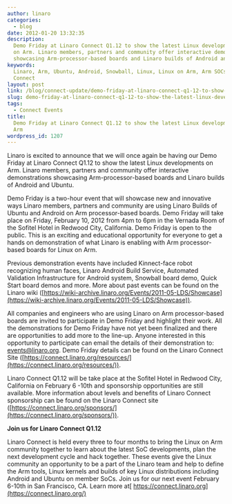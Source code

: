 ```yaml
---
author: linaro
categories:
  - blog
date: 2012-01-20 13:32:35
description:
  Demo Friday at Linaro Connect Q1.12 to show the latest Linux developments
  on Arm. Linaro members, partners and community offer interactive demonstrations
  showcasing Arm-processor-based boards and Linaro builds of Android and Ubuntu.
keywords:
  Linaro, Arm, Ubuntu, Android, Snowball, Linux, Linux on Arm, Arm SOCs, Linaro
  Connect
layout: post
link: /blog/connect-update/demo-friday-at-linaro-connect-q1-12-to-show-the-latest-linux-developments-on-arm/
slug: demo-friday-at-linaro-connect-q1-12-to-show-the-latest-linux-developments-on-arm
tags:
  - Connect Events
title:
  Demo Friday at Linaro Connect Q1.12 to show the latest Linux developments on
  Arm
wordpress_id: 1207
---
```


Linaro is excited to announce that we will once again be having our Demo Friday at Linaro Connect Q1.12 to show the latest Linux developments on Arm. Linaro members, partners and community offer interactive demonstrations showcasing Arm-processor-based boards and Linaro builds of Android and Ubuntu.

Demo Friday is a two-hour event that will showcase new and innovative ways Linaro members, partners and community are using Linaro Builds of Ubuntu and Android on Arm processor-based boards. Demo Friday will take place on Friday, February 10, 2012 from 4pm to 6pm in the Vernada Room of the Sofitel Hotel in Redwood City, California. Demo Friday is open to the public. This is an exciting and educational opportunity for everyone to get a hands on demonstration of what Linaro is enabling with Arm processor-based boards for Linux on Arm.

Previous demonstration events have included Kinnect-face robot recognizing human faces, Linaro Android Build Service, Automated Validation Infrastructure for Android system, Snowball board demo, Quick Start board demos and more. More about past events can be found on the Linaro wiki ([https://wiki-archive.linaro.org/Events/2011-05-LDS/Showcase](https://wiki-archive.linaro.org/Events/2011-05-LDS/Showcase)).

All companies and engineers who are using Linaro on Arm processor-based boards are invited to participate in Demo Friday and highlight their work. All the demonstrations for Demo Friday have not yet been finalized and there are opportunities to add more to the line-up. Anyone interested in this opportunity to participate can email the details of their demonstration to: events@linaro.org. Demo Friday details can be found on the Linaro Connect Site ([https://connect.linaro.org/resources/](https://connect.linaro.org/resources/)).

Linaro Connect Q1.12 will be take place at the Sofitel Hotel in Redwood City, California on February 6 -10th and sponsorship opportunities are still available. More information about levels and benefits of Linaro Connect sponsorship can be found on the Linaro Connect site ([https://connect.linaro.org/sponsors/](https://connect.linaro.org/sponsors/)).

**Join us for Linaro Connect Q1.12**

Linaro Connect is held every three to four months to bring the Linux on Arm community together to learn about the latest SoC developments, plan the next development cycle and hack together. These events give the Linux community an opportunity to be a part of the Linaro team and help to define the Arm tools, Linux kernels and builds of key Linux distributions including Android and Ubuntu on member SoCs. Join us for our next event February 6-10th in San Francisco, CA. Learn more at[ https://connect.linaro.org](https://connect.linaro.org/)
